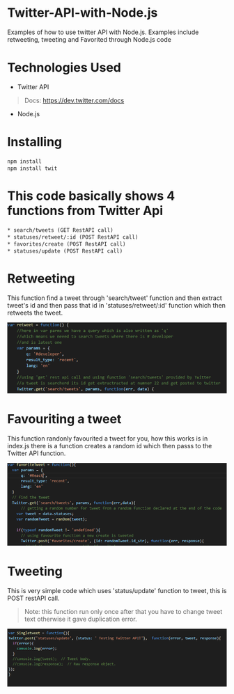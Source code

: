 # Twitter-API-with-Node.js
Examples of how to use twitter API with Node.js. Examples include retweeting, tweeting and Favorited through Node.js code 


# Technologies Used

* Twitter API
> Docs: https://dev.twitter.com/docs
* Node.js
# Installing
```
npm install 
npm install twit
```

# This code basically shows 4 functions from Twitter Api
```
* search/tweets (GET RestAPI call)
* statuses/retweet/:id (POST RestAPI call)
* favorites/create (POST RestAPI call)
* statuses/update (POST RestAPI call)
```
# Retweeting
This function find a tweet  through 'search/tweet' function and then extract tweet's id and then pass that  id in 'statuses/retweet/:id'
function which then retweets the tweet.

 <img src="https://github.com/jaskaran1989/Twitter-API-with-Node.js/blob/master/retweet.png" />
 
# Favouriting a tweet
This function randonly favourited a tweet for you, how this works is in index.js there is a function creates a random id which then passs to the Twitter API function.

<img src="https://github.com/jaskaran1989/Twitter-API-with-Node.js/blob/master/favrouite.png" />

# Tweeting
This is very simple  code which uses 'status/update' function to tweet, this is POST restAPI call.
> Note: this function run only once after that you have to change tweet text otherwise it gave duplication error.

<img src="https://github.com/jaskaran1989/Twitter-API-with-Node.js/blob/master/single.png" />


